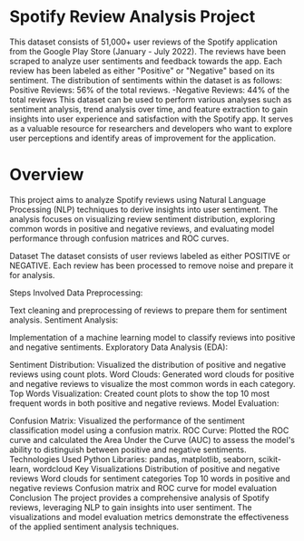 # Spotify Review Analysis Project

This dataset consists of 51,000+ user reviews of the Spotify application from the Google Play Store (January - July 2022). The reviews have been scraped to analyze user sentiments and feedback towards the app. Each review has been labeled as either "Positive" or "Negative" based on its sentiment. The distribution of sentiments within the dataset is as follows:
Positive Reviews: 56% of the total reviews. -Negative Reviews: 44% of the total reviews
This dataset can be used to perform various analyses such as sentiment analysis, trend analysis over time, and feature extraction to gain insights into user experience and satisfaction with the Spotify app. It serves as a valuable resource for researchers and developers who want to explore user perceptions and identify areas of improvement for the application.

# Overview
This project aims to analyze Spotify reviews using Natural Language Processing (NLP) techniques to derive insights into user sentiment. The analysis focuses on visualizing review sentiment distribution, exploring common words in positive and negative reviews, and evaluating model performance through confusion matrices and ROC curves.

Dataset
The dataset consists of user reviews labeled as either POSITIVE or NEGATIVE. Each review has been processed to remove noise and prepare it for analysis.

Steps Involved
Data Preprocessing:

Text cleaning and preprocessing of reviews to prepare them for sentiment analysis.
Sentiment Analysis:

Implementation of a machine learning model to classify reviews into positive and negative sentiments.
Exploratory Data Analysis (EDA):

Sentiment Distribution: Visualized the distribution of positive and negative reviews using count plots.
Word Clouds: Generated word clouds for positive and negative reviews to visualize the most common words in each category.
Top Words Visualization: Created count plots to show the top 10 most frequent words in both positive and negative reviews.
Model Evaluation:

Confusion Matrix: Visualized the performance of the sentiment classification model using a confusion matrix.
ROC Curve: Plotted the ROC curve and calculated the Area Under the Curve (AUC) to assess the model's ability to distinguish between positive and negative sentiments.
Technologies Used
Python
Libraries: pandas, matplotlib, seaborn, scikit-learn, wordcloud
Key Visualizations
Distribution of positive and negative reviews
Word clouds for sentiment categories
Top 10 words in positive and negative reviews
Confusion matrix and ROC curve for model evaluation
Conclusion
The project provides a comprehensive analysis of Spotify reviews, leveraging NLP to gain insights into user sentiment. The visualizations and model evaluation metrics demonstrate the effectiveness of the applied sentiment analysis techniques.
